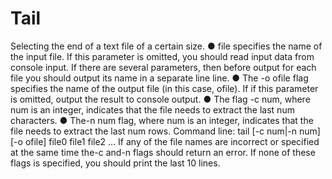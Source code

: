# Tail
Selecting the end of a text file of a certain size.
● file specifies the name of the input file. If this parameter is omitted, you should read input data from console input. If there are several parameters, then before output for each file you should output its name in a separate line line.
● The -o ofile flag specifies the name of the output file (in this case, ofile). If
if this parameter is omitted, output the result to console output.
● The flag -c num, where num is an integer, indicates that the file needs to extract the last num characters.
● The-n num flag, where num is an integer, indicates that the file needs to extract the last num rows.
Command line: tail [-c num|-n num] [-o ofile] file0 file1 file2 …
If any of the file names are incorrect or specified at the same time
the-c and-n flags should return an error. If none of these flags is specified, you should print the last 10 lines.
